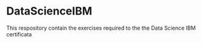 # DataScienceIBM
This respository contain the exercises required to the the Data Science IBM certificata
